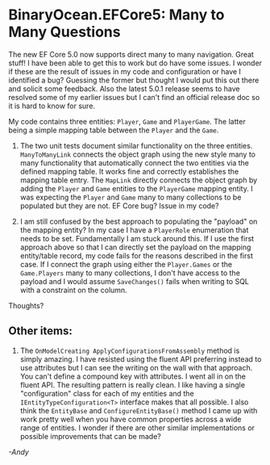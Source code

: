 # BinaryOcean.EFCore5: Many to Many Questions

The new EF Core 5.0 now supports direct many to many navigation. Great stuff! I have been able to get this to work but do have some issues. I wonder if these are the result of issues in my code and configuration or have I identified a bug? Guessing the former but thought I would put this out there and solicit some feedback. Also the latest 5.0.1 release seems to have resolved some of my earlier issues but I can't find an official release doc so it is hard to know for sure. 

My code contains three entities: `Player`, `Game` and `PlayerGame`. The latter being a simple mapping table between the `Player` and the `Game`.

1. The two unit tests document similar functionality on the three entities. `ManyToManyLink` connects the object graph using the new style many to many functionality that automatically connect the two entities via the defined mapping table. It works fine and correctly establishes the mapping table entry. The `MapLink` directly connects the object graph by adding the `Player` and `Game` entities to the `PlayerGame` mapping entity. I was expecting the `Player` and `Game` many to many collections to be populated but they are not. EF Core bug? Issue in my code?

1. I am still confused by the best approach to populating the "payload" on the mapping entity? In my case I have a `PlayerRole` enumeration that needs to be set. Fundamentally I am stuck around this. If I use the first approach above so that I can directly set the payload on the mapping entity/table record, my code fails for the reasons described in the first case. If I connect the graph using either the `Player.Games` or the `Game.Players` many to many collections, I don't have access to the payload and I would assume `SaveChanges()` fails when writing to SQL with a constraint on the column.

Thoughts?

## Other items:

1. The `OnModelCreating ApplyConfigurationsFromAssembly` method is simply amazing. I have resisted using the fluent API preferring instead to use attributes but I can see the writing on the wall with that approach. You can't define a compound key with attributes. I went all in on the fluent API. The resulting pattern is really clean. I like having a single "configuration" class for each of my entities and the `IEntityTypeConfiguration<T>` interface makes that all possible. I also think the `EntityBase` and `ConfigureEntityBase()` method I came up with work pretty well when you have common properties across a wide range of entities. I wonder if there are other similar implementations or possible improvements that can be made?

*-Andy*

